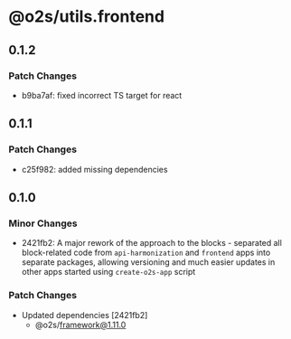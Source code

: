 # @o2s/utils.frontend

## 0.1.2

### Patch Changes

- b9ba7af: fixed incorrect TS target for react

## 0.1.1

### Patch Changes

- c25f982: added missing dependencies

## 0.1.0

### Minor Changes

- 2421fb2: A major rework of the approach to the blocks - separated all block-related code from `api-harmonization` and `frontend` apps into separate packages, allowing versioning and much easier updates in other apps started using `create-o2s-app` script

### Patch Changes

- Updated dependencies [2421fb2]
    - @o2s/framework@1.11.0
